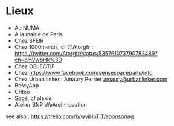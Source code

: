 # Lieux

 - Au NUMA
 - A la mairie de Paris
 - Chez SFEIR
 - Chez 1000mercis, cf @Atorgfr : https://twitter.com/Atorgfr/status/535761073790783489?cn=cmVwbHk%3D
 - Chez OBJECTIF
 - Chez https://www.facebook.com/sensespaceparis/info
 - Chez Urban linker : Amaury Perrier <amaury@urbanlinker.com>
 - BeMyApp
 - Criteo
 - Sogé, cf alexis
 - Atelier BNP WeAreInnovation


see also : https://trello.com/b/wyiHbTlT/sponsoring
